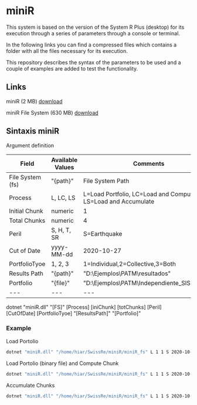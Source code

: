 # miniR

This system is based on the version of the System R Plus (desktop) for its execution through a series of parameters through a console or terminal. 

In the following links you can find a compressed files which contains a folder with all the files necessary for its execution. 

This repository describes the syntax of the parameters to be used and a couple of examples are added to test the functionality.

## Links
miniR (2 MB) [download](https://serv.ern.com.mx/download/SwissRe_PATM/miniR.zip)

miniR File System (630 MB) [download](https://serv.ern.com.mx/download/SwissRe_PATM/miniR_fs.zip)

## Sintaxis miniR
Argument definition

|Field|Available Values|Comments|
|---|---|---|
|File System (fs)|"{path}"|File System Path| 
|Process|L, LC, LS|L=Load Portfolio, LC=Load and Compute, LS=Load and Accumulate|
|Initial Chunk|numeric|1| 
|Total Chunks|numeric|4| 
|Peril|S, H, T, SR|S=Earthquake| 
|Cut of Date|yyyy-MM-dd|2020-10-27|
|PortfolioTyoe|1, 2, 3|1=Individual,2=Collective,3=Both|
|Results Path|"{path}"|"D:\Ejemplos\PATM\resultados"|
|Portfolio|"{file}"|"D:\Ejemplos\PATM\Independiente_SISMO.xml"|
|---|---|---|

dotnet "miniR.dll" "[FS]" [Process] [iniChunk] [totChunks] [Peril] [CutOfDate] [PortfolioTyoe] "[ResultsPath]" "[Portfolio]"

### Example

Load Portolio
```sh
dotnet "miniR.dll" "/home/hiar/SwissRe/miniR/miniR_fs" L 1 1 S 2020-10-20 1 "/home/hiar/SwissRe/miniR/Tests" "/home/hiar/SwissRe/miniR/Portfolios/testSismo_TC.xml"
```

Load Portolio (binary file) and Compute Chunk
```sh
dotnet "miniR.dll" "/home/hiar/SwissRe/miniR/miniR_fs" L 1 1 S 2020-10-20 1 "/home/hiar/SwissRe/miniR/Tests" "/home/hiar/SwissRe/miniR/Portfolios/testSismo_TC.xml"
```

Accumulate Chunks
```sh
dotnet "miniR.dll" "/home/hiar/SwissRe/miniR/miniR_fs" L 1 1 S 2020-10-20 1 "/home/hiar/SwissRe/miniR/Tests" "/home/hiar/SwissRe/miniR/Portfolios/testSismo_TC.xml"
```